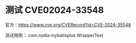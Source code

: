 # 测试 CVE02024-33548
官方：https://www.cve.org/CVERecord?id=CVE-2024-35548

测试用例： com.nydia.mybatisplus.WrapperTest